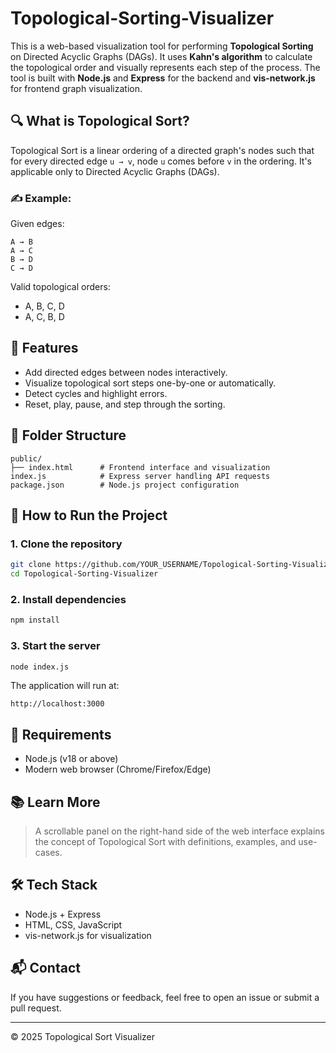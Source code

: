 # Topological-Sorting-Visualizer

This is a web-based visualization tool for performing **Topological Sorting** on Directed Acyclic Graphs (DAGs). It uses **Kahn's algorithm** to calculate the topological order and visually represents each step of the process. The tool is built with **Node.js** and **Express** for the backend and **vis-network.js** for frontend graph visualization.

## 🔍 What is Topological Sort?
Topological Sort is a linear ordering of a directed graph's nodes such that for every directed edge `u → v`, node `u` comes before `v` in the ordering. It's applicable only to Directed Acyclic Graphs (DAGs).

### ✍️ Example:
Given edges:
```
A → B
A → C
B → D
C → D
```
Valid topological orders:
- A, B, C, D
- A, C, B, D

## 🧠 Features
- Add directed edges between nodes interactively.
- Visualize topological sort steps one-by-one or automatically.
- Detect cycles and highlight errors.
- Reset, play, pause, and step through the sorting.

## 📁 Folder Structure
```
public/
├── index.html      # Frontend interface and visualization
index.js            # Express server handling API requests
package.json        # Node.js project configuration
```

## 🚀 How to Run the Project

### 1. Clone the repository
```bash
git clone https://github.com/YOUR_USERNAME/Topological-Sorting-Visualizer.git
cd Topological-Sorting-Visualizer
```

### 2. Install dependencies
```bash
npm install
```

### 3. Start the server
```bash
node index.js
```

The application will run at:
```
http://localhost:3000
```

## 📌 Requirements
- Node.js (v18 or above)
- Modern web browser (Chrome/Firefox/Edge)

## 📚 Learn More
> A scrollable panel on the right-hand side of the web interface explains the concept of Topological Sort with definitions, examples, and use-cases.

## 🛠 Tech Stack
- Node.js + Express
- HTML, CSS, JavaScript
- vis-network.js for visualization

## 📬 Contact
If you have suggestions or feedback, feel free to open an issue or submit a pull request.

---

© 2025 Topological Sort Visualizer
